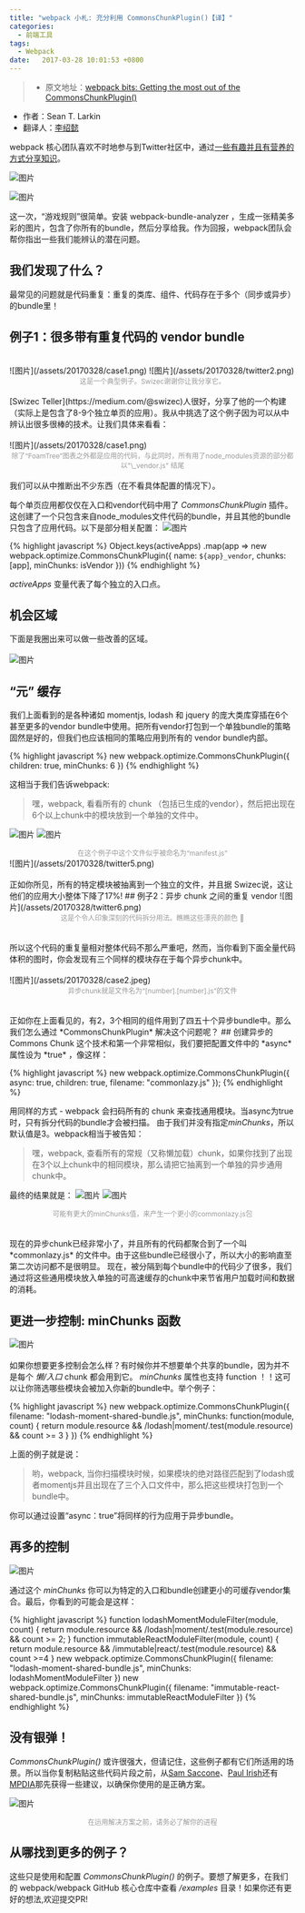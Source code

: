 ```yaml
---
title: "webpack 小札: 充分利用 CommonsChunkPlugin()【译】"
categories:
  - 前端工具
tags:
  - Webpack
date:   2017-03-28 10:01:53 +0800
---
```

> * 原文地址：[webpack bits: Getting the most out of the CommonsChunkPlugin()](https://medium.com/webpack/webpack-bits-getting-the-most-out-of-the-commonschunkplugin-ab389e5f318#.o691521qn)
* 作者：Sean T. Larkin
* 翻译人：[李绍懿](https://github.com/dllglishaoyi)

webpack 核心团队喜欢不时地参与到Twitter社区中，通过[一些有趣并且有营养的方式分享知识](https://twitter.com/TheLarkInn/status/842817690951733248)。

![图片](/assets/demo.gif)

![图片](/assets/20170328/twitter1.png)

这一次，“游戏规则”很简单。安装 webpack-bundle-analyzer ，生成一张精美多彩的图片，包含了你所有的bundle，然后分享给我。作为回报，webpack团队会帮你指出一些我们能辨认的潜在问题。

## 我们发现了什么？

最常见的问题就是代码重复：重复的类库、组件、代码存在于多个（同步或异步）的bundle里！

## 例子1：很多带有重复代码的 vendor bundle
<br>
![图片](/assets/20170328/case1.png)
![图片](/assets/20170328/twitter2.png)
<center style="font-size:12px;color:#9a9a9a">
    这是一个典型例子。Swizec谢谢你让我分享它。
</center>
<br>
[Swizec Teller](https://medium.com/@swizec)人很好，分享了他的一个构建（实际上是包含了8-9个独立单页的应用）。我从中挑选了这个例子因为可以从中辨认出很多很棒的技术。让我们具体来看看：
<br>
<br>
![图片](/assets/20170328/case1.png)
<center style="font-size:12px;color:#9a9a9a">
    除了“FoamTree”图表之外都是应用的代码，与此同时，所有用了node_modules资源的部分都以"\_vendor.js" 结尾
</center>
<br>
我们可以从中推断出不少东西（在不看具体配置的情况下）。
<br>

每个单页应用都仅仅在入口和vendor代码中用了 *CommonsChunkPlugin* 插件。这创建了一个只包含来自node_modules文件代码的bundle，并且其他的bundle只包含了应用代码。以下是部分相关配置：
![图片](/assets/20170328/twitter3.png)

{% highlight javascript %}
Object.keys(activeApps)
  .map(app => new webpack.optimize.CommonsChunkPlugin({
    name: `${app}_vendor`,
    chunks: [app],
    minChunks: isVendor
  }))
{% endhighlight %}

*activeApps* 变量代表了每个独立的入口点。

## 机会区域

下面是我圈出来可以做一些改善的区域。
<br>
<br>
![图片](/assets/20170328/case1_2.png)
## “元” 缓存

我们上面看到的是各种诸如 momentjs, lodash 和 jquery 的庞大类库穿插在6个甚至更多的vendor bundle中使用。把所有vendor打包到一个单独bundle的策略固然是好的，但我们也应该相同的策略应用到所有的 vendor bundle内部。

{% highlight javascript %}
new webpack.optimize.CommonsChunkPlugin({
  children: true,
  minChunks: 6
})
{% endhighlight %}

这相当于我们告诉webpack:
>嘿，webpack, 看看所有的 chunk （包括已生成的vendor），然后把出现在6个以上chunk中的模块放到一个单独的文件中。

![图片](/assets/20170328/case1_3.jpg)
![图片](/assets/20170328/twitter4.png)
<center style="font-size:12px;color:#9a9a9a">
    在这个例子中这个文件似乎被命名为“manifest.js”
</center>
![图片](/assets/20170328/twitter5.png)
<br>
<br>
正如你所见，所有的特定模块被抽离到一个独立的文件，并且据
Swizec说，这让他们的应用大小整体下降了17%!
## 例子2：异步 chunk 之间的重复 vendor
![图片](/assets/20170328/twitter6.png)
<center style="font-size:12px;color:#9a9a9a">
    这是个令人印象深刻的代码拆分用法。瞧瞧这些漂亮的颜色 💓
</center>
<br>
<br>
所以这个代码的重复量相对整体代码不那么严重吧，然而，当你看到下面全量代码体积的图时，你会发现有三个同样的模块存在于每个异步chunk中。
<br>
<br>
![图片](/assets/20170328/case2.jpeg)
<center style="font-size:12px;color:#9a9a9a">
    异步chunk就是文件名为“[number].[number].js”的文件
</center>
<br>
<br>
正如你在上面看见的，有2，3个相同的组件用到了四五十个异步bundle中。那么我们怎么通过 *CommonsChunkPlugin* 解决这个问题呢？
## 创建异步的 Commons Chunk
这个技术和第一个非常相似，我们要把配置文件中的 *async* 属性设为 *true* ，像这样：

{% highlight javascript %}
new webpack.optimize.CommonsChunkPlugin({
  async: true,
  children: true,
  filename: "commonlazy.js"
});
{% endhighlight %}

用同样的方式 - webpack 会扫码所有的 chunk 来查找通用模块。当async为true时，只有拆分代码的bundle才会被扫描。
由于我们并没有指定*minChunks*，所以默认值是3。webpack相当于被告知：
>嘿，webpack, 查看所有的常规（又称懒加载）chunk，如果你找到了出现在3个以上chunk中的相同模块，那么请把它抽离到一个单独的异步通用chunk中。

最终的结果就是：
![图片](/assets/20170328/case2_2.jpg)
![图片](/assets/20170328/twitter7.png)
<center style="font-size:12px;color:#9a9a9a">
可能有更大的minChunks值，来产生一个更小的commonlazy.js包
</center>
<br>
<br>
现在的异步chunk已经非常小了，并且所有的代码都聚合到了一个叫 *commonlazy.js* 的文件中。由于这些bundle已经很小了，所以大小的影响直至第二次访问都不是很明显。
现在，被分隔到每个bundle中的代码少了很多，我们通过将这些通用模块放入单独的可高速缓存的chunk中来节省用户加载时间和数据的消耗。

## 更进一步控制: minChunks 函数
![图片](/assets/20170328/twitter8.png)
<br>
<br>
如果你想要更多控制会怎么样？有时候你并不想要单个共享的bundle，因为并不是每个 *懒/入口* chunk 都会用到它。 *minChunks* 属性也支持 function ！！这可以让你筛选哪些模块会被加入你新的bundle中。举个例子：

{% highlight javascript %}
new webpack.optimize.CommonsChunkPlugin({
  filename: "lodash-moment-shared-bundle.js",
  minChunks: function(module, count) {
    return module.resource && /lodash|moment/.test(module.resource) && count >= 3
  }
})
{% endhighlight %}

上面的例子就是说：

>哟，webpack, 当你扫描模块时候，如果模块的绝对路径匹配到了lodash或者momentjs并且出现在了三个入口文件中，那么把这些模块打包到一个bundle中。

你可以通过设置“async：true”将同样的行为应用于异步bundle。



## 再多的控制
![图片](/assets/20170328/twitter9.png)

通过这个 *minChunks* 你可以为特定的入口和bundle创建更小的可缓存vendor集合。最后，你看到的可能会是这样：

{% highlight javascript %}
function lodashMomentModuleFilter(module, count) {
  return module.resource && /lodash|moment/.test(module.resource) && count >= 2;
}
function immutableReactModuleFilter(module, count) {
  return module.resource && /immutable|react/.test(module.resource) && count >=4
}
new webpack.optimize.CommonsChunkPlugin({
  filename: "lodash-moment-shared-bundle.js",
  minChunks: lodashMomentModuleFilter
})
new webpack.optimize.CommonsChunkPlugin({
  filename: "immutable-react-shared-bundle.js",
  minChunks: immutableReactModuleFilter
})
{% endhighlight %}

## 没有银弹！

*CommonsChunkPlugin()* 或许很强大，但请记住，这些例子都有它们所适用的场景。所以当你复制粘贴这些代码片段之前，从[Sam Saccone](https://medium.com/@samccone)、[Paul Irish](https://medium.com/@paul_irish)还有[MPDIA](https://youtu.be/6m_E-mC0y3Y?t=11m38s)那先获得一些建议，以确保你使用的是正确方案。

![图片](/assets/20170328/advice.png)
<center style="font-size:12px;color:#9a9a9a">
在运用解决方案之前，请务必了解你的进程
</center>

## 从哪找到更多的例子？
这些只是使用和配置 *CommonsChunkPlugin()* 的例子。要想了解更多，在我们的 webpack/webpack GitHub 核心仓库中查看 */examples* 目录！如果你还有更好的想法,欢迎提交PR!
